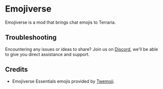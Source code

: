 # Emojiverse
Emojiverse is a mod that brings chat emojis to Terraria.
## Troubleshooting
Encountering any issues or ideas to share? Join us on [Discord](https://discord.gg/nGJqynr9wk), we'll be able to give you direct assistance and support.
## Credits
* Emojiverse Essentials emojis provided by [Twemoji](https://twemoji.twitter.com/).

